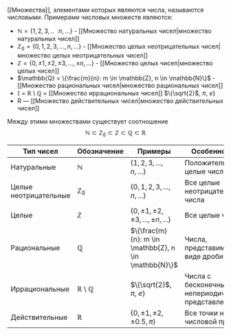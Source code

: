 [[Множества]], элементами которых являются числа, называются *числовыми*. Примерами числовых множеств являются:

* $\mathbb{N} = \{1, 2, 3, ..⠀ n, ...\}$ - [[Множество натуральных чисел|множество натуральных чисел]]
* $\mathbb{Z_0} = \{0, 1, 2, 3, ..., n, ...\}$ - [[Множество целых неотрицательных чисел|множество целых неотрицательных чисел]]
* $\mathbb{Z} = \{0, \pm1, \pm2, \pm3, ..., \pm n, ...\}$ - [[Множество целых чисел|множество целых чисел]]
* $\mathbb{Q} = \{\frac{m}{n}: m \in \mathbb{Z}, n \in \mathbb{N}\}$ - [[Множество рациональных чисел|множество рациональных чисел]]
* $\mathbb{I}$ = $\mathbb{R} \setminus \mathbb{Q}$ =  [[Множество иррациональных чисел]]  $\{\sqrt{2}$, $\pi$, $e\}$
* R — [[Множество действительных чисел|множество действительных чисел]]

Между этими множествами существует соотношение $$\mathbb{N} \subset \mathbb{Z_0} \subset \mathbb{Z} \subset \mathbb{Q} \subset \mathbb{R}$$


|Тип чисел         |Обозначение        | Примеры        | Особенности | 
|------------------|-------------------|----------------|-------------|
|Натуральные |$\mathbb{N}$ |$\{1, 2, 3, ..., n, ...\}$ |Положительные целые числа |
|Целые неотрицательные |$\mathbb{Z_0}$ |$\{0, 1, 2, 3, ..., n, ...\}$ | Все целые неотрицательные числа |
|Целые |$\mathbb{Z}$ |$\{0, \pm1, \pm2, \pm3, ..., \pm n, ...\}$ |Все целые числа |
|Рациональные |$\mathbb{Q}$ |$\{\frac{m}{n}: m \in \mathbb{Z}, n \in \mathbb{N}\}$ | Числа, представимые в виде дроби |
|Иррациональные |$\mathbb{R} \setminus \mathbb{Q}$ |$\{\sqrt{2}$, $\pi$, $e\}$ |Числа с бесконечным, непериодичным представлением|
|Действительные |$\mathbb{R}$ |$\{0, \pm1, \pm2, \pm0.5, \pi\}$|Все точки на числовой прямой |